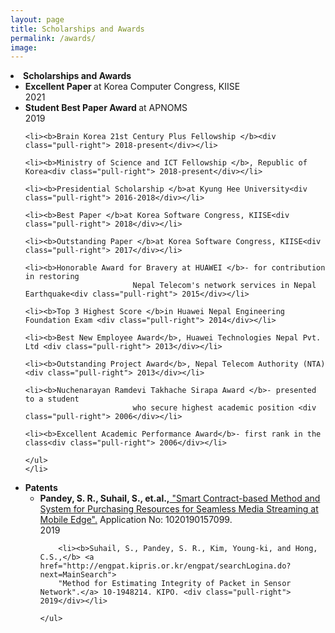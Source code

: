 ```yaml
---
layout: page
title: Scholarships and Awards
permalink: /awards/
image: 
---
```



<li><strong>Scholarships and Awards</strong>
<ul>
	<li><b>Excellent Paper </b>at Korea Computer Congress, KIISE<div class="pull-right"> 2021</div></li>
	<li><b>Student Best Paper Award </b>at APNOMS<div class="pull-right"> 2019</div></li>

	<li><b>Brain Korea 21st Century Plus Fellowship </b><div class="pull-right"> 2018-present</div></li>

	<li><b>Ministry of Science and ICT Fellowship </b>, Republic of Korea<div class="pull-right"> 2018-present</div></li>
											
	<li><b>Presidential Scholarship </b>at Kyung Hee University<div class="pull-right"> 2016-2018</div></li>

	<li><b>Best Paper </b>at Korea Software Congress, KIISE<div class="pull-right"> 2018</div></li>

	<li><b>Outstanding Paper </b>at Korea Software Congress, KIISE<div class="pull-right"> 2017</div></li>
						
	<li><b>Honorable Award for Bravery at HUAWEI </b>- for contribution in restoring
							Nepal Telecom's network services in Nepal Earthquake<div class="pull-right"> 2015</div></li>

	<li><b>Top 3 Highest Score </b>in Huawei Nepal Engineering Foundation Exam <div class="pull-right"> 2014</div></li>		

	<li><b>Best New Employee Award</b>, Huawei Technologies Nepal Pvt. Ltd <div class="pull-right"> 2013</div></li>

	<li><b>Outstanding Project Award</b>, Nepal Telecom Authority (NTA) <div class="pull-right"> 2013</div></li>

    <li><b>Nuchenarayan Ramdevi Takhache Sirapa Award </b>- presented to a student
							who secure highest academic position <div class="pull-right"> 2006</div></li>

    <li><b>Excellent Academic Performance Award</b>- first rank in the class<div class="pull-right"> 2006</div></li>

	</ul>
	</li>
				

<li> <strong>Patents</strong>
	<ul>
		<li><b>Pandey, S. R., Suhail, S., et.al.,</b><a href="http://engpat.kipris.or.kr/engpat/searchLogina.do?next=MainSearch"> "Smart Contract-based Method and System for Purchasing Resources for Seamless Media Streaming at Mobile Edge".</a> Application No: 1020190157099. <div class="pull-right"> 2019</div></li>
	
		<li><b>Suhail, S., Pandey, S. R., Kim, Young-ki, and Hong, C.S.,</b> <a href="http://engpat.kipris.or.kr/engpat/searchLogina.do?next=MainSearch">
		"Method for Estimating Integrity of Packet in Sensor Network".</a> 10-1948214. KIPO. <div class="pull-right"> 2019</div></li>
	
	</ul>
</li>
